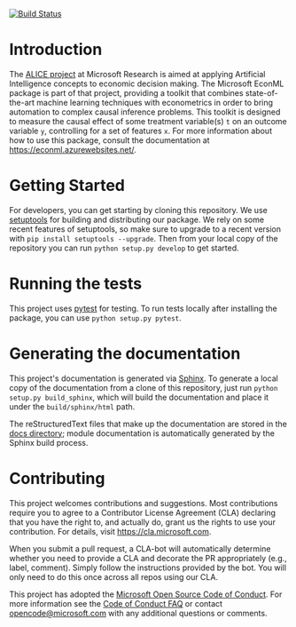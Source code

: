 [![Build Status](https://dev.azure.com/ms/EconML/_apis/build/status/Microsoft.EconML?branchName=master)](https://dev.azure.com/ms/EconML/_build/latest?definitionId=49&branchName=master)

# Introduction 

The [ALICE project](https://www.microsoft.com/en-us/research/project/alice/) at Microsoft Research is 
aimed at applying Artificial Intelligence concepts to economic decision making.  The Microsoft EconML 
package is part of that project, providing a toolkit that combines state-of-the-art machine learning 
techniques with econometrics in order to bring automation to complex causal inference problems.  This 
toolkit is designed to measure the causal effect of some treatment variable(s) `t` on an outcome 
variable `y`, controlling for a set of features `x`.  For more information about how to use this package, 
consult the documentation at https://econml.azurewebsites.net/.

# Getting Started

For developers, you can get starting by cloning this repository.  We use 
[setuptools](https://setuptools.readthedocs.io/en/latest/index.html) for building and distributing our package.
We rely on some recent features of setuptools, so make sure to upgrade to a recent version with
`pip install setuptools --upgrade`.  Then from your local copy of the repository you can run `python setup.py develop` to get started.

# Running the tests

This project uses [pytest](https:docs.pytest.org/) for testing.  To run tests locally after installing the package, 
you can use `python setup.py pytest`.

# Generating the documentation

This project's documentation is generated via [Sphinx](https://www.sphinx-doc.org/en/master/index.html).  To generate a local copy
of the documentation from a clone of this repository, just run `python setup.py build_sphinx`, which will build the documentation and place it
under the `build/sphinx/html` path.

The reStructuredText files that make up the documentation are stored in the [docs directory](docs/); module documentation is automatically generated by the Sphinx build process.

# Contributing

This project welcomes contributions and suggestions.  Most contributions require you to agree to a
Contributor License Agreement (CLA) declaring that you have the right to, and actually do, grant us
the rights to use your contribution. For details, visit https://cla.microsoft.com.

When you submit a pull request, a CLA-bot will automatically determine whether you need to provide
a CLA and decorate the PR appropriately (e.g., label, comment). Simply follow the instructions
provided by the bot. You will only need to do this once across all repos using our CLA.

This project has adopted the [Microsoft Open Source Code of Conduct](https://opensource.microsoft.com/codeofconduct/).
For more information see the [Code of Conduct FAQ](https://opensource.microsoft.com/codeofconduct/faq/) or
contact [opencode@microsoft.com](mailto:opencode@microsoft.com) with any additional questions or comments.
